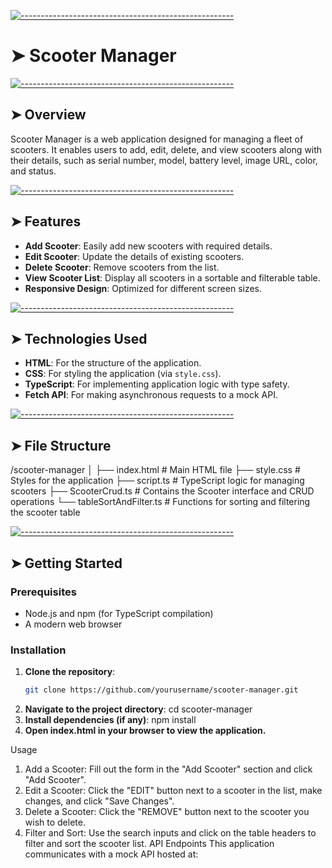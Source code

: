 <!-- ⚠️ This README has been generated from the file(s) "blueprint.md" ⚠️-->
[![-----------------------------------------------------](https://raw.githubusercontent.com/andreasbm/readme/master/assets/lines/colored.png)](#scooter-manager)

# ➤ Scooter Manager


[![-----------------------------------------------------](https://raw.githubusercontent.com/andreasbm/readme/master/assets/lines/colored.png)](#overview)

## ➤ Overview

Scooter Manager is a web application designed for managing a fleet of scooters. It enables users to add, edit, delete, and view scooters along with their details, such as serial number, model, battery level, image URL, color, and status.


[![-----------------------------------------------------](https://raw.githubusercontent.com/andreasbm/readme/master/assets/lines/colored.png)](#features)

## ➤ Features

- **Add Scooter**: Easily add new scooters with required details.
- **Edit Scooter**: Update the details of existing scooters.
- **Delete Scooter**: Remove scooters from the list.
- **View Scooter List**: Display all scooters in a sortable and filterable table.
- **Responsive Design**: Optimized for different screen sizes.


[![-----------------------------------------------------](https://raw.githubusercontent.com/andreasbm/readme/master/assets/lines/colored.png)](#technologies-used)

## ➤ Technologies Used

- **HTML**: For the structure of the application.
- **CSS**: For styling the application (via `style.css`).
- **TypeScript**: For implementing application logic with type safety.
- **Fetch API**: For making asynchronous requests to a mock API.


[![-----------------------------------------------------](https://raw.githubusercontent.com/andreasbm/readme/master/assets/lines/colored.png)](#file-structure)

## ➤ File Structure

/scooter-manager │ ├── index.html # Main HTML file ├── style.css # Styles for the application ├── script.ts # TypeScript logic for managing scooters ├── ScooterCrud.ts # Contains the Scooter interface and CRUD operations └── tableSortAndFilter.ts # Functions for sorting and filtering the scooter table


[![-----------------------------------------------------](https://raw.githubusercontent.com/andreasbm/readme/master/assets/lines/colored.png)](#getting-started)

## ➤ Getting Started

### Prerequisites

- Node.js and npm (for TypeScript compilation)
- A modern web browser

### Installation

1. **Clone the repository**:
   ```bash
   git clone https://github.com/yourusername/scooter-manager.git
   ```
2. **Navigate to the project directory**:
   cd scooter-manager
3. **Install dependencies (if any)**:
   npm install
4. **Open index.html in your browser to view the application.**

Usage

1. Add a Scooter: Fill out the form in the "Add Scooter" section and click "Add Scooter".
2. Edit a Scooter: Click the "EDIT" button next to a scooter in the list, make changes, and click "Save Changes".
3. Delete a Scooter: Click the "REMOVE" button next to the scooter you wish to delete.
4. Filter and Sort: Use the search inputs and click on the table headers to filter and sort the scooter list.
   API Endpoints
   This application communicates with a mock API hosted at:
